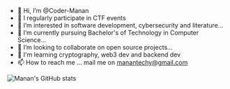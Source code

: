 - 👋 Hi, I’m @Coder-Manan
- 🚩 I regularly participate in CTF events
- 👀 I’m interested in software development, cybersecurity and literature...
- 🌱 I’m currently pursuing Bachelor's of Technology in Computer Science...
- 💞️ I’m looking to collaborate on open source projects...
- 🔭 I'm learning cryptography, web3 dev and backend dev
- 📫 How to reach me ... mail me on manantechy@gmail.com

<!---
Coder-Manan/Coder-Manan is a ✨ special ✨ repository because its `README.md` (this file) appears on your GitHub profile.
You can click the Preview link to take a look at your changes.
--->
![Manan's GitHub stats](https://github-readme-stats.vercel.app/api?username=Coder-Manan&show_icons=true&theme=radical)
